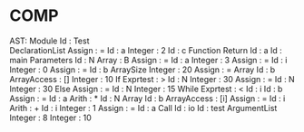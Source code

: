 # COMP
AST:
Module
 Id : Test	
 DeclarationList
  Assign : =
   Id : a
   Integer : 2
  Id : c
 Function
  Return
   Id : a
   Id : main
  Parameters
   Id : N
   Array : B
  Assign : =
   Id : a
   Integer : 3
  Assign : =
   Id : i
   Integer : 0
  Assign : =
   Id : b
   ArraySize
    Integer : 20
  Assign : =
   Array
    Id : b
    ArrayAccess : []
   Integer : 10
  If
   Exprtest : >
    Id : N
    Integer : 30
   Assign : =
    Id : N
    Integer : 30
   Else
    Assign : =
     Id : N
     Integer : 15
  While
   Exprtest : <
    Id : i
    Id : b
   Assign : =
    Id : a
    Arith : *
     Id : N
     Array
      Id : b
      ArrayAccess : [i]
   Assign : =
    Id : i
    Arith : +
     Id : i
     Integer : 1
  Assign : =
   Id : a
   Call
    Id : io
    Id : test
    ArgumentList
     Integer : 8
     Integer : 10
